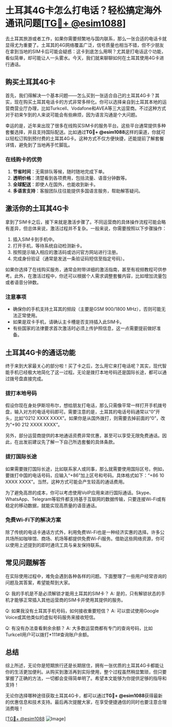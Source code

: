 # 土耳其4G卡怎么打电话？轻松搞定海外通讯问题[[TG💪+ @esim1088](https://t.me/s/esim1088)]

去土耳其旅游或者工作，如果你需要频繁地与国内联系，那么一张合适的电话卡就显得尤为重要了。土耳其的4G网络覆盖广泛，信号质量也相当不错，但不少朋友在拿到当地的SIM卡后可能会疑惑：这卡到底怎么用啊？尤其是打电话这个功能，看似简单，却可能让人一头雾水。今天，我们就来聊聊如何在土耳其使用4G卡进行通话。

## 购买土耳其4G卡

首先，我们得解决一个基本问题——怎么买到一张适合自己的土耳其4G卡？其实，现在购买土耳其电话卡的方式非常多样化。你可以选择亲自到土耳其本地的运营商营业厅办理，比如Turkcell、Vodafone和AVEA等三大运营商。不过这种方式对于初来乍到的人来说可能会有些麻烦，因为语言沟通是个大问题。

幸运的是，近年来出现了很多在线购买SIM卡的服务平台。这些平台通常提供多种套餐选择，并且支持国际配送。比如通过**TG💪+ @esim1088**这样的渠道，你就可以轻松订购到预付费的土耳其4G卡。这种方式不仅方便快捷，还能提前了解套餐详情，避免到了当地再手忙脚乱。

### 在线购卡的优势

1. **节省时间**：无需排队等候，随时随地完成下单。
2. **透明价格**：清楚看到各项费用，包括流量、语音分钟数等。
3. **全球配送**：即使人在国外，也能收到新卡。
4. **多语言支持**：客服团队往往能提供多国语言服务，帮助解答疑问。

## 激活你的土耳其4G卡

拿到了SIM卡之后，接下来就是激活步骤了。不同运营商的具体操作流程可能会略有差异，但总体来说，激活过程并不复杂。一般来说，你需要按照以下步骤操作：

1. 插入SIM卡到手机中。
2. 打开手机，等待系统自动检测新卡。
3. 按照提示输入相应的激活码或访问官方网站进行注册。
4. 完成身份验证（通常是发送一条验证码短信至指定号码）。

如果你选择了在线购买服务，通常会附带详细的激活指南，甚至有视频教程可供参考。此外，在激活过程中，你还可以根据个人需求调整套餐内容，比如增加流量包或者语音分钟数。

### 注意事项

- 确保你的手机支持土耳其的频段（主要是GSM 900/1800 MHz），否则可能无法正常使用。
- 如果是双卡手机，请确认主卡槽是否支持插入此SIM卡。
- 有些国家的法律要求首次激活时必须上传护照信息，这一点需要提前做好准备。

## 土耳其4G卡的通话功能

终于来到大家最关心的部分啦！买了卡之后，怎么用它来打电话呢？其实，现代智能手机已经极大地简化了这一过程。无论是拨打本地号码还是国际长途，都可以通过拨号盘直接完成。

### 拨打本地号码

假设你现在身处伊斯坦布尔，想给朋友打电话，那么只需像平常一样打开手机拨号盘，输入对方的电话号码即可。需要注意的是，土耳其的电话号码通常以“0”开头，比如“0212 XXXX XXXX”。如果你是从国外拨打，则需要去掉前面的“0”，改为“+90 212 XXXX XXXX”。

另外，部分运营商提供的本地通话资费非常优惠，甚至可以享受无限免费通话。因此，在出发前建议先了解一下自己所选套餐的具体条款。

### 拨打国际长途

如果需要拨打国际长途，比如联系家人或同事，那么就需要使用国际区号。例如，要拨打中国的电话号码，应输入“+86”加上区号和号码。具体格式如下：“+86 10 XXXX XXXX”。当然，这种方式可能会产生较高的通话费用。

为了避免高昂的成本，你可以考虑使用VoIP应用来进行国际通话。Skype、WhatsApp、Telegram等软件都支持基于互联网的数据传输，只要连接Wi-Fi或有稳定的移动数据，就能实现高质量的语音通话。

### 免费Wi-Fi下的解决方案

除了传统的电话卡通话方式外，利用免费Wi-Fi也是一种经济实惠的选择。许多公共场所如咖啡馆、商场、机场等都提供免费Wi-Fi服务。借助这些网络资源，你可以使用上述提到的即时通讯工具与亲友保持联系。

## 常见问题解答

在实际使用过程中，难免会遇到各种各样的问题。下面整理了一些用户经常咨询的问题及其答案，希望能帮到大家。

Q: 我的手机是不是必须解锁才能用土耳其的SIM卡？
A: 是的，只有解锁状态的手机才能够正常插入其他运营商的SIM卡并使用其提供的服务。

Q: 如果我没有土耳其手机号码，如何接收重要短信？
A: 可以尝试使用Google Voice或其他类似的虚拟号码服务来接收短信。

Q: 有没有办法查看剩余余额？
A: 大多数运营商都有专门的查询号码，比如Turkcell用户可以拨打*111#查询账户余额。

## 总结

综上所述，无论你是短期旅行还是长期居住，拥有一张优质的土耳其4G卡都能让你的生活更加便利。从购买到激活再到实际使用，整个过程虽然稍显繁琐，但只要掌握了正确的方法，一切都会变得简单明了。希望本文能够为你提供足够的指导和支持！

无论你选择哪种途径获取土耳其4G卡，都可以通过**TG💪+ @esim1088**获得最新的优惠信息和技术支持。最后再次提醒大家，在享受便捷通信的同时也要注意合理消费哦！

[[TG💪+ @esim1088](https://t.me/s/esim1088) ![Image](https://i.postimg.cc/4NQfJmqS/Snipaste-2025-05-13-00-14-12.png)]